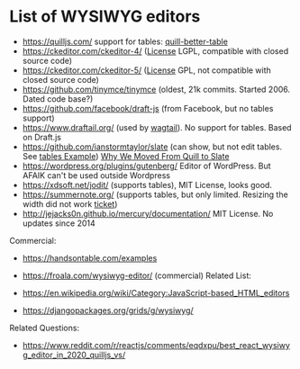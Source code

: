 # List of WYSIWYG editors

* https://quilljs.com/ support for tables: [quill-better-table](https://github.com/soccerloway/quill-better-table)
* https://ckeditor.com/ckeditor-4/ ([License](https://github.com/ckeditor/ckeditor4/blob/master/LICENSE.md) LGPL, compatible with closed source code)
* https://ckeditor.com/ckeditor-5/ ([License](https://github.com/ckeditor/ckeditor5/blob/master/LICENSE.md) GPL, not compatible with closed source code)
* https://github.com/tinymce/tinymce (oldest, 21k commits. Started 2006. Dated code base?)
* https://github.com/facebook/draft-js (from Facebook, but no tables support)
* https://www.draftail.org/ (used by [wagtail](https://wagtail.io/)). No support for tables. Based on Draft.js
* https://github.com/ianstormtaylor/slate (can show, but not edit tables. See [tables Example](https://www.slatejs.org/examples/tables)) [Why We Moved From Quill to Slate](https://medium.com/the-lead/why-we-moved-from-quill-to-slate-94f42aa54fec)
* https://wordpress.org/plugins/gutenberg/ Editor of WordPress. But AFAIK can't be used outside Wordpress
* https://xdsoft.net/jodit/ (supports tables), MIT License, looks good.
* https://summernote.org/ (supports tables, but only limited. Resizing the width did not work [ticket](https://github.com/summernote/summernote/issues/3883))
* http://jejacks0n.github.io/mercury/documentation/ MIT License. No updates since 2014

Commercial:

* https://handsontable.com/examples
* https://froala.com/wysiwyg-editor/ (commercial)
Related List: 

* https://en.wikipedia.org/wiki/Category:JavaScript-based_HTML_editors
* https://djangopackages.org/grids/g/wysiwyg/

Related Questions:

* https://www.reddit.com/r/reactjs/comments/eqdxpu/best_react_wysiwyg_editor_in_2020_quilljs_vs/
